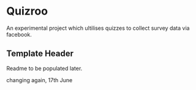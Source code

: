 Quizroo
=======

An experimental project which ultilises quizzes to collect survey data via facebook.

Template Header
---------------

Readme to be populated later.

changing again, 17th June